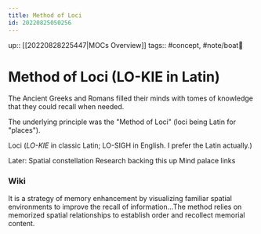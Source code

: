 ```yaml
---
title: Method of Loci
id: 20220825050256
---
```

up:: [[20220828225447|MOCs Overview]]
tags:: #concept, #note/boat🚤

# Method of Loci (LO-KIE in Latin)
The Ancient Greeks and Romans filled their minds with tomes of knowledge that they could recall when needed. 

The underlying principle was the "Method of Loci" (loci being Latin for "places"). 

Loci (*LO-KIE* in classic Latin; LO-SIGH in English. I prefer the Latin actually.)

Later:
Spatial constellation 
Research backing this up
Mind palace links



### Wiki
It is a strategy of memory enhancement by visualizing familiar spatial environments to improve the recall of information...The method relies on memorized spatial relationships to establish order and recollect memorial content. 
